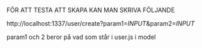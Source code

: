 FÖR ATT TESTA ATT SKAPA KAN MAN SKRIVA FÖLJANDE

http://localhost:1337/user/create?param1=*INPUT*&param2=*INPUT*

param1 och 2 beror på vad som står i user.js i model
